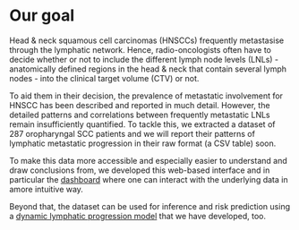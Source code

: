 # Our goal

Head & neck squamous cell carcinomas (HNSCCs) frequently metastasise through the lymphatic network. Hence, radio-oncologists often have to decide whether or not to include the different lymph node levels (LNLs) - anatomically defined regions in the head & neck that contain several lymph nodes - into the clinical target volume (CTV) or not.

To aid them in their decision, the prevalence of metastatic involvement for HNSCC has been described and reported in much detail. However, the detailed patterns and correlations between frequently metastatic LNLs remain insufficiently quantified. To tackle this, we extracted a dataset of 287 oropharyngal SCC patients and we will report their patterns of lymphatic metastatic progression in their raw format (a CSV table) soon.

To make this data more accessible and especially easier to understand and draw conclusions from, we developed this web-based interface and in particular the [dashboard](/patients/dashboard) where one can interact with the underlying data in amore intuitive way.

Beyond that, the dataset can be used for inference and risk prediction using a [dynamic lymphatic progression model](https://www.nature.com/articles/s41598-021-91544-1) that we have developed, too.